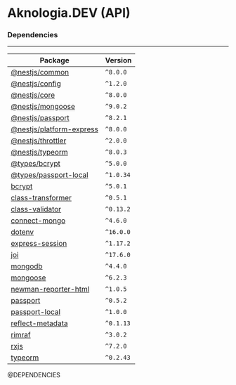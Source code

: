 # Aknologia.DEV (API)

### Dependencies

---

<!-- START -->
| Package | Version |
| ------- | ------- |
| [@nestjs/common](https://www.npmjs.com/package/@nestjs/common) | `^8.0.0` |
| [@nestjs/config](https://www.npmjs.com/package/@nestjs/config) | `^1.2.0` |
| [@nestjs/core](https://www.npmjs.com/package/@nestjs/core) | `^8.0.0` |
| [@nestjs/mongoose](https://www.npmjs.com/package/@nestjs/mongoose) | `^9.0.2` |
| [@nestjs/passport](https://www.npmjs.com/package/@nestjs/passport) | `^8.2.1` |
| [@nestjs/platform-express](https://www.npmjs.com/package/@nestjs/platform-express) | `^8.0.0` |
| [@nestjs/throttler](https://www.npmjs.com/package/@nestjs/throttler) | `^2.0.0` |
| [@nestjs/typeorm](https://www.npmjs.com/package/@nestjs/typeorm) | `^8.0.3` |
| [@types/bcrypt](https://www.npmjs.com/package/@types/bcrypt) | `^5.0.0` |
| [@types/passport-local](https://www.npmjs.com/package/@types/passport-local) | `^1.0.34` |
| [bcrypt](https://www.npmjs.com/package/bcrypt) | `^5.0.1` |
| [class-transformer](https://www.npmjs.com/package/class-transformer) | `^0.5.1` |
| [class-validator](https://www.npmjs.com/package/class-validator) | `^0.13.2` |
| [connect-mongo](https://www.npmjs.com/package/connect-mongo) | `^4.6.0` |
| [dotenv](https://www.npmjs.com/package/dotenv) | `^16.0.0` |
| [express-session](https://www.npmjs.com/package/express-session) | `^1.17.2` |
| [joi](https://www.npmjs.com/package/joi) | `^17.6.0` |
| [mongodb](https://www.npmjs.com/package/mongodb) | `^4.4.0` |
| [mongoose](https://www.npmjs.com/package/mongoose) | `^6.2.3` |
| [newman-reporter-html](https://www.npmjs.com/package/newman-reporter-html) | `^1.0.5` |
| [passport](https://www.npmjs.com/package/passport) | `^0.5.2` |
| [passport-local](https://www.npmjs.com/package/passport-local) | `^1.0.0` |
| [reflect-metadata](https://www.npmjs.com/package/reflect-metadata) | `^0.1.13` |
| [rimraf](https://www.npmjs.com/package/rimraf) | `^3.0.2` |
| [rxjs](https://www.npmjs.com/package/rxjs) | `^7.2.0` |
| [typeorm](https://www.npmjs.com/package/typeorm) | `^0.2.43` |
<!-- END -->

@DEPENDENCIES
